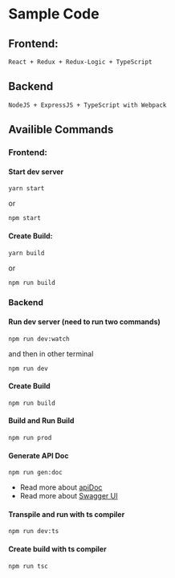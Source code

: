 # Sample Code

## Frontend:

```
React + Redux + Redux-Logic + TypeScript
```

## Backend

```
NodeJS + ExpressJS + TypeScript with Webpack
```

## Availible Commands

### Frontend:

#### Start dev server

```
yarn start
```

or

```
npm start
```

#### Create Build:

```
yarn build
```

or

```
npm run build
```

### Backend

#### Run dev server (need to run two commands)

```
npm run dev:watch
```

and then in other terminal

```
npm run dev
```

#### Create Build

```
npm run build
```

#### Build and Run Build

```
npm run prod
```

#### Generate API Doc

```
npm run gen:doc
```

<ul>
<li>
Read more about <a href="https://apidocjs.com/">apiDoc</a>
</li>
<li>
Read more about <a href="https://swagger.io/">Swagger UI</a>
</li>
</ul>

#### Transpile and run with ts compiler

```
npm run dev:ts
```

#### Create build with ts compiler

```
npm run tsc
```
